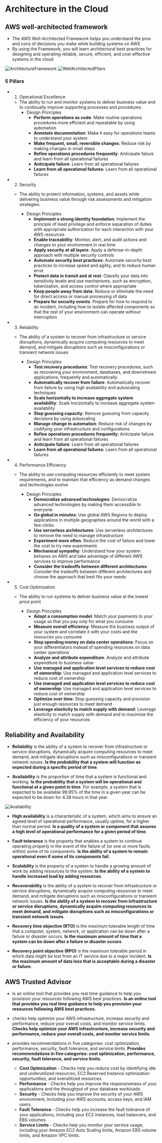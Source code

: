 # Architecture in the Cloud

## AWS well-architected framework

- The AWS Well-Architected Framework helps you understand the pros and cons of decisions you make while building systems on AWS
- By using the Framework, you will learn architectural best practices for designing and operating reliable, secure, efficient, and cost-effective systems in the cloud

![ArchitectureFramework](../img/ArchitectureFramework.JPG)
![WellArchitectedPilars](../img/WellArchitectedPilars.JPG)

### 5 Pillars

- 1. Operational Excellence
  - The ability to run and monitor systems to deliver business value and to continually improve supporting processes and procedures.
    - Design Principles
      - **Perform operations as code**: Make routine operations procedures more efficient and repeatable by using automation
      - **Annotate documentation**: Make it easy for operations teams to understand your system
      - **Make frequent, small, reversible changes**: Reduce risk by making changes in small steps
      - **Refine operations procedures frequently**: Anticipate failure and learn from all operational failures
      - **Anticipate failure**: Learn from all operational failures
      - **Learn from all operational failures**: Learn from all operational failures
- 2. Security
    - The ability to protect information, systems, and assets while delivering business value through risk assessments and mitigation strategies.

      - Design Principles
        - **Implement a strong identity foundation**: Implement the principle of least privilege and enforce separation of duties with appropriate authorization for each interaction with your AWS resources
        - **Enable traceability**: Monitor, alert, and audit actions and changes to your environment in real time
        - **Apply security at all layers**: Apply a defense-in-depth approach with multiple security controls
        - **Automate security best practices**: Automate security best practices to increase speed and agility, and to reduce human error
        - **Protect data in transit and at rest**: Classify your data into sensitivity levels and use mechanisms, such as encryption, tokenization, and access control where appropriate
        - **Keep people away from data**: Reduce or eliminate the need for direct access or manual processing of data
        - **Prepare for security events**: Prepare for how to respond to an incident, including how to isolate affected components so that the rest of your environment can operate without interruption

- 3. Reliability
    - The ability of a system to recover from infrastructure or service disruptions, dynamically acquire computing resources to meet demand, and mitigate disruptions such as misconfigurations or transient network issues

      - Design Principles
        - **Test recovery procedures**: Test recovery procedures, such as recovering your environment, databases, and downstream applications, frequently and automatically
        - **Automatically recover from failure**: Automatically recover from failure by using high availability and autoscaling techniques
        - **Scale horizontally to increase aggregate system availability**: Scale horizontally to increase aggregate system availability
        - **Stop guessing capacity**: Remove guessing from capacity decisions by using autoscaling
        - **Manage change in automation**: Reduce risk of changes by codifying your infrastructure and configurations
        - **Refine operations procedures frequently**: Anticipate failure and learn from all operational failures
        - **Anticipate failure**: Learn from all operational failures
        - **Learn from all operational failures**: Learn from all operational failures

- 4. Performance Efficiency
    - The ability to use computing resources efficiently to meet system requirements, and to maintain that efficiency as demand changes and technologies evolve

      - Design Principles
        - **Democratize advanced technologies**: Democratize advanced technologies by making them accessible to everyone
        - **Go global in minutes**: Use global AWS Regions to deploy applications in multiple geographies around the world with a few clicks
        - **Use serverless architectures**: Use serverless architectures to remove the need to manage infrastructure
        - **Experiment more often**: Reduce the cost of failure and lower the cost to try new experiments
        - **Mechanical sympathy**: Understand how your system behaves on AWS and take advantage of different AWS services to improve performance
        - **Consider the tradeoffs between different architectures**: Consider the tradeoffs between different architectures and choose the approach that best fits your needs

- 5. Cost Optimization
    - The ability to run systems to deliver business value at the lowest price point

      - Design Principles
        - **Adopt a consumption model**: Match your payments to your usage so that you pay only for what you consume
        - **Measure overall efficiency**: Measure the business output of your system and correlate it with your costs and the resources you consume
        - **Stop spending money on data center operations**: Focus on your differentiators instead of spending resources on data center operations
        - **Analyze and attribute expenditure**: Analyze and attribute expenditure to business value
        - **Use managed and application level services to reduce cost of ownership**: Use managed and application level services to reduce cost of ownership
        - **Use managed and application level services to reduce cost of ownership**: Use managed and application level services to reduce cost of ownership
        - **Optimize over time**: Stop guessing capacity and provision just enough resources to meet demand
        - **Leverage elasticity to match supply with demand**: Leverage elasticity to match supply with demand and to maximize the efficiency of your resources

## Reliability and Availability

- **Reliability** is the ability of a system to recover from infrastructure or service disruptions, dynamically acquire computing resources to meet demand, and mitigate disruptions such as misconfigurations or transient network issues. **Is the probability that a system will function as expected during a specific period of time**.

- **Availability** is the proportion of time that a system is functional and working. **Is the probability that a system will be operational and functional at a given point in time**. For example, a system that is expected to be available 99.95% of the time in a given year can be expected to be down for 4.38 hours in that year.

![Availability](../img/Availability.JPG)

- **High availability** is a characteristic of a system, which aims to ensure an agreed level of operational performance, usually uptime, for a higher than normal period. **Is a quality of a system or component that assures a high level of operational performance for a given period of time**.

- **Fault tolerance** is the property that enables a system to continue operating properly in the event of the failure of (or one or more faults within) some of its components. **Is the ability of a system to remain operational even if some of its components fail**.

- **Scalability** is the property of a system to handle a growing amount of work by adding resources to the system. **Is the ability of a system to handle increased load by adding resources**.

- **Recoverability** is the ability of a system to recover from infrastructure or service disruptions, dynamically acquire computing resources to meet demand, and mitigate disruptions such as misconfigurations or transient network issues. **Is the ability of a system to recover from infrastructure or service disruptions, dynamically acquire computing resources to meet demand, and mitigate disruptions such as misconfigurations or transient network issues**.

- **Recovery time objective (RTO)** is the maximum tolerable length of time that a computer, system, network, or application can be down after a failure or disaster occurs. **Is the maximum amount of time that a system can be down after a failure or disaster occurs**.

- **Recovery point objective (RPO)** is the maximum tolerable period in which data might be lost from an IT service due to a major incident. **Is the maximum amount of data loss that is acceptable during a disaster or failure**.


## AWS Trusted Advisor

- Is an online tool that provides you real time guidance to help you provision your resources following AWS best practices. **Is an online tool that provides you real time guidance to help you provision your resources following AWS best practices**.

- checks help optimize your AWS infrastructure, increase security and performance, reduce your overall costs, and monitor service limits. **Checks help optimize your AWS infrastructure, increase security and performance, reduce your overall costs, and monitor service limits**.

- provides recommendations in five categories: cost optimization, performance, security, fault tolerance, and service limits. **Provides recommendations in five categories: cost optimization, performance, security, fault tolerance, and service limits**.

  - **Cost Optimization** - Checks help you reduce cost by identifying idle and underutilized resources, EC2 Reserved Instance optimization opportunities, and overutilized resources.
  - **Performance** - Checks help you improve the responsiveness of your applications and the throughput of your database workloads.
  - **Security** - Checks help you improve the security of your AWS environment, including your AWS accounts, access keys, and IAM users.
  - **Fault Tolerance** - Checks help you increase the fault tolerance of your applications, including your EC2 instances, load balancers, and EBS volumes.
  - **Service Limits** - Checks help you monitor your service usage, including your Amazon EC2 Auto Scaling limits, Amazon EBS volume limits, and Amazon VPC limits.
